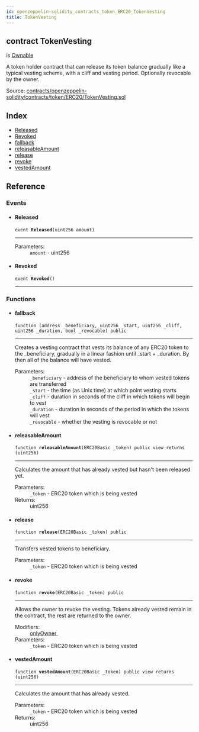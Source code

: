 ```yaml
---
id: openzeppelin-solidity_contracts_token_ERC20_TokenVesting
title: TokenVesting
---
```


<div class="contract-doc"><div class="contract"><h2 class="contract-header"><span class="contract-kind">contract</span> TokenVesting</h2><p class="base-contracts"><span>is</span> <a href="openzeppelin-solidity_contracts_ownership_Ownable.html">Ownable</a></p><p class="description">A token holder contract that can release its token balance gradually like a typical vesting scheme, with a cliff and vesting period. Optionally revocable by the owner.</p><div class="source">Source: <a href="https://github.com/2keynet/web3-alpha/blob/v0.0.3/contracts/openzeppelin-solidity/contracts/token/ERC20/TokenVesting.sol" target="_blank">contracts/openzeppelin-solidity/contracts/token/ERC20/TokenVesting.sol</a></div></div><div class="index"><h2>Index</h2><ul><li><a href="openzeppelin-solidity_contracts_token_ERC20_TokenVesting.html#Released">Released</a></li><li><a href="openzeppelin-solidity_contracts_token_ERC20_TokenVesting.html#Revoked">Revoked</a></li><li><a href="openzeppelin-solidity_contracts_token_ERC20_TokenVesting.html#">fallback</a></li><li><a href="openzeppelin-solidity_contracts_token_ERC20_TokenVesting.html#releasableAmount">releasableAmount</a></li><li><a href="openzeppelin-solidity_contracts_token_ERC20_TokenVesting.html#release">release</a></li><li><a href="openzeppelin-solidity_contracts_token_ERC20_TokenVesting.html#revoke">revoke</a></li><li><a href="openzeppelin-solidity_contracts_token_ERC20_TokenVesting.html#vestedAmount">vestedAmount</a></li></ul></div><div class="reference"><h2>Reference</h2><div class="events"><h3>Events</h3><ul><li><div class="item event"><span id="Released" class="anchor-marker"></span><h4 class="name">Released</h4><div class="body"><code class="signature">event <strong>Released</strong><span>(uint256 amount) </span></code><hr/><dl><dt><span class="label-parameters">Parameters:</span></dt><dd><div><code>amount</code> - uint256</div></dd></dl></div></div></li><li><div class="item event"><span id="Revoked" class="anchor-marker"></span><h4 class="name">Revoked</h4><div class="body"><code class="signature">event <strong>Revoked</strong><span>() </span></code><hr/></div></div></li></ul></div><div class="functions"><h3>Functions</h3><ul><li><div class="item function"><span id="fallback" class="anchor-marker"></span><h4 class="name">fallback</h4><div class="body"><code class="signature">function <strong></strong><span>(address _beneficiary, uint256 _start, uint256 _cliff, uint256 _duration, bool _revocable) </span><span>public </span></code><hr/><div class="description"><p>Creates a vesting contract that vests its balance of any ERC20 token to the _beneficiary, gradually in a linear fashion until _start + _duration. By then all of the balance will have vested.</p></div><dl><dt><span class="label-parameters">Parameters:</span></dt><dd><div><code>_beneficiary</code> - address of the beneficiary to whom vested tokens are transferred</div><div><code>_start</code> - the time (as Unix time) at which point vesting starts</div><div><code>_cliff</code> - duration in seconds of the cliff in which tokens will begin to vest</div><div><code>_duration</code> - duration in seconds of the period in which the tokens will vest</div><div><code>_revocable</code> - whether the vesting is revocable or not</div></dd></dl></div></div></li><li><div class="item function"><span id="releasableAmount" class="anchor-marker"></span><h4 class="name">releasableAmount</h4><div class="body"><code class="signature">function <strong>releasableAmount</strong><span>(ERC20Basic _token) </span><span>public </span><span>view </span><span>returns  (uint256) </span></code><hr/><div class="description"><p>Calculates the amount that has already vested but hasn&#x27;t been released yet.</p></div><dl><dt><span class="label-parameters">Parameters:</span></dt><dd><div><code>_token</code> - ERC20 token which is being vested</div></dd><dt><span class="label-return">Returns:</span></dt><dd>uint256</dd></dl></div></div></li><li><div class="item function"><span id="release" class="anchor-marker"></span><h4 class="name">release</h4><div class="body"><code class="signature">function <strong>release</strong><span>(ERC20Basic _token) </span><span>public </span></code><hr/><div class="description"><p>Transfers vested tokens to beneficiary.</p></div><dl><dt><span class="label-parameters">Parameters:</span></dt><dd><div><code>_token</code> - ERC20 token which is being vested</div></dd></dl></div></div></li><li><div class="item function"><span id="revoke" class="anchor-marker"></span><h4 class="name">revoke</h4><div class="body"><code class="signature">function <strong>revoke</strong><span>(ERC20Basic _token) </span><span>public </span></code><hr/><div class="description"><p>Allows the owner to revoke the vesting. Tokens already vested remain in the contract, the rest are returned to the owner.</p></div><dl><dt><span class="label-modifiers">Modifiers:</span></dt><dd><a href="openzeppelin-solidity_contracts_ownership_Ownable.html#onlyOwner">onlyOwner </a></dd><dt><span class="label-parameters">Parameters:</span></dt><dd><div><code>_token</code> - ERC20 token which is being vested</div></dd></dl></div></div></li><li><div class="item function"><span id="vestedAmount" class="anchor-marker"></span><h4 class="name">vestedAmount</h4><div class="body"><code class="signature">function <strong>vestedAmount</strong><span>(ERC20Basic _token) </span><span>public </span><span>view </span><span>returns  (uint256) </span></code><hr/><div class="description"><p>Calculates the amount that has already vested.</p></div><dl><dt><span class="label-parameters">Parameters:</span></dt><dd><div><code>_token</code> - ERC20 token which is being vested</div></dd><dt><span class="label-return">Returns:</span></dt><dd>uint256</dd></dl></div></div></li></ul></div></div></div>
